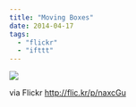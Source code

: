 ```yaml
---
title: "Moving Boxes"
date: 2014-04-17
tags: 
  - "flickr"
  - "ifttt"
---
```


![](http://farm3.staticflickr.com/2915/13891428416_b2c6f5881a_b.jpg)  

  
  
via Flickr http://flic.kr/p/naxcGu
